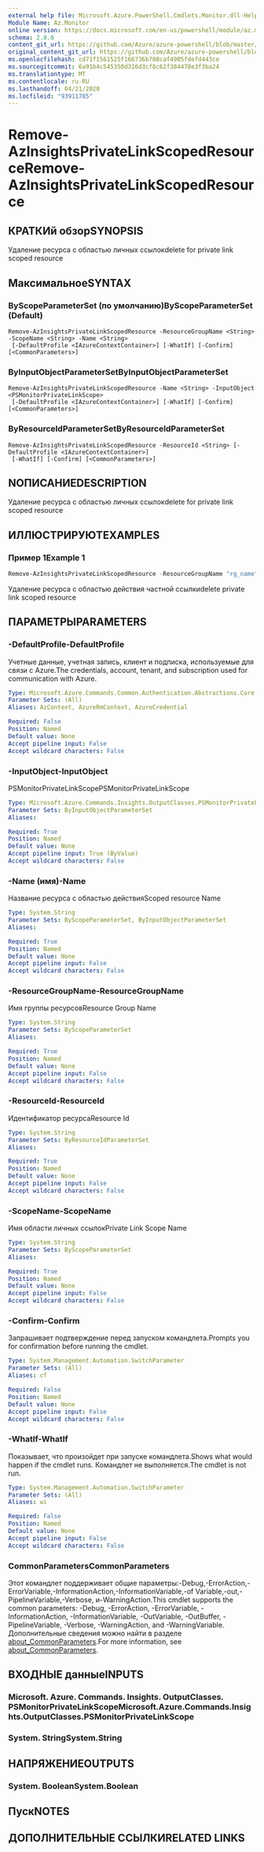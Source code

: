 ```yaml
---
external help file: Microsoft.Azure.PowerShell.Cmdlets.Monitor.dll-Help.xml
Module Name: Az.Monitor
online version: https://docs.microsoft.com/en-us/powershell/module/az.monitor/remove-azinsightsprivatelinkscopedresource
schema: 2.0.0
content_git_url: https://github.com/Azure/azure-powershell/blob/master/src/Monitor/Monitor/help/Remove-AzInsightsPrivateLinkScopedResource.md
original_content_git_url: https://github.com/Azure/azure-powershell/blob/master/src/Monitor/Monitor/help/Remove-AzInsightsPrivateLinkScopedResource.md
ms.openlocfilehash: cd71f1561525f166736b708caf4905fdefd443ce
ms.sourcegitcommit: 6a91b4c545350d316d3cf8c62f384478e3f3ba24
ms.translationtype: MT
ms.contentlocale: ru-RU
ms.lasthandoff: 04/21/2020
ms.locfileid: "93911785"
---
```

# <span data-ttu-id="e6836-101">Remove-AzInsightsPrivateLinkScopedResource</span><span class="sxs-lookup"><span data-stu-id="e6836-101">Remove-AzInsightsPrivateLinkScopedResource</span></span>

## <span data-ttu-id="e6836-102">КРАТКИй обзор</span><span class="sxs-lookup"><span data-stu-id="e6836-102">SYNOPSIS</span></span>
<span data-ttu-id="e6836-103">Удаление ресурса с областью личных ссылок</span><span class="sxs-lookup"><span data-stu-id="e6836-103">delete for private link scoped resource</span></span>

## <span data-ttu-id="e6836-104">Максимальное</span><span class="sxs-lookup"><span data-stu-id="e6836-104">SYNTAX</span></span>

### <span data-ttu-id="e6836-105">ByScopeParameterSet (по умолчанию)</span><span class="sxs-lookup"><span data-stu-id="e6836-105">ByScopeParameterSet (Default)</span></span>
```
Remove-AzInsightsPrivateLinkScopedResource -ResourceGroupName <String> -ScopeName <String> -Name <String>
 [-DefaultProfile <IAzureContextContainer>] [-WhatIf] [-Confirm] [<CommonParameters>]
```

### <span data-ttu-id="e6836-106">ByInputObjectParameterSet</span><span class="sxs-lookup"><span data-stu-id="e6836-106">ByInputObjectParameterSet</span></span>
```
Remove-AzInsightsPrivateLinkScopedResource -Name <String> -InputObject <PSMonitorPrivateLinkScope>
 [-DefaultProfile <IAzureContextContainer>] [-WhatIf] [-Confirm] [<CommonParameters>]
```

### <span data-ttu-id="e6836-107">ByResourceIdParameterSet</span><span class="sxs-lookup"><span data-stu-id="e6836-107">ByResourceIdParameterSet</span></span>
```
Remove-AzInsightsPrivateLinkScopedResource -ResourceId <String> [-DefaultProfile <IAzureContextContainer>]
 [-WhatIf] [-Confirm] [<CommonParameters>]
```

## <span data-ttu-id="e6836-108">NОПИСАНИЕ</span><span class="sxs-lookup"><span data-stu-id="e6836-108">DESCRIPTION</span></span>
<span data-ttu-id="e6836-109">Удаление ресурса с областью личных ссылок</span><span class="sxs-lookup"><span data-stu-id="e6836-109">delete for private link scoped resource</span></span>

## <span data-ttu-id="e6836-110">ИЛЛЮСТРИРУЮТ</span><span class="sxs-lookup"><span data-stu-id="e6836-110">EXAMPLES</span></span>

### <span data-ttu-id="e6836-111">Пример 1</span><span class="sxs-lookup"><span data-stu-id="e6836-111">Example 1</span></span>
```powershell
Remove-AzInsightsPrivateLinkScopedResource -ResourceGroupName "rg_name" -ScopeName "scope_name" -Name "scoped_resource_name"
```

<span data-ttu-id="e6836-112">Удаление ресурса с областью действия частной ссылки</span><span class="sxs-lookup"><span data-stu-id="e6836-112">delete private link scoped resource</span></span>

## <span data-ttu-id="e6836-113">ПАРАМЕТРЫ</span><span class="sxs-lookup"><span data-stu-id="e6836-113">PARAMETERS</span></span>

### <span data-ttu-id="e6836-114">-DefaultProfile</span><span class="sxs-lookup"><span data-stu-id="e6836-114">-DefaultProfile</span></span>
<span data-ttu-id="e6836-115">Учетные данные, учетная запись, клиент и подписка, используемые для связи с Azure.</span><span class="sxs-lookup"><span data-stu-id="e6836-115">The credentials, account, tenant, and subscription used for communication with Azure.</span></span>

```yaml
Type: Microsoft.Azure.Commands.Common.Authentication.Abstractions.Core.IAzureContextContainer
Parameter Sets: (All)
Aliases: AzContext, AzureRmContext, AzureCredential

Required: False
Position: Named
Default value: None
Accept pipeline input: False
Accept wildcard characters: False
```

### <span data-ttu-id="e6836-116">-InputObject</span><span class="sxs-lookup"><span data-stu-id="e6836-116">-InputObject</span></span>
<span data-ttu-id="e6836-117">PSMonitorPrivateLinkScope</span><span class="sxs-lookup"><span data-stu-id="e6836-117">PSMonitorPrivateLinkScope</span></span>

```yaml
Type: Microsoft.Azure.Commands.Insights.OutputClasses.PSMonitorPrivateLinkScope
Parameter Sets: ByInputObjectParameterSet
Aliases:

Required: True
Position: Named
Default value: None
Accept pipeline input: True (ByValue)
Accept wildcard characters: False
```

### <span data-ttu-id="e6836-118">-Name (имя)</span><span class="sxs-lookup"><span data-stu-id="e6836-118">-Name</span></span>
<span data-ttu-id="e6836-119">Название ресурса с областью действия</span><span class="sxs-lookup"><span data-stu-id="e6836-119">Scoped resource Name</span></span>

```yaml
Type: System.String
Parameter Sets: ByScopeParameterSet, ByInputObjectParameterSet
Aliases:

Required: True
Position: Named
Default value: None
Accept pipeline input: False
Accept wildcard characters: False
```

### <span data-ttu-id="e6836-120">-ResourceGroupName</span><span class="sxs-lookup"><span data-stu-id="e6836-120">-ResourceGroupName</span></span>
<span data-ttu-id="e6836-121">Имя группы ресурсов</span><span class="sxs-lookup"><span data-stu-id="e6836-121">Resource Group Name</span></span>

```yaml
Type: System.String
Parameter Sets: ByScopeParameterSet
Aliases:

Required: True
Position: Named
Default value: None
Accept pipeline input: False
Accept wildcard characters: False
```

### <span data-ttu-id="e6836-122">-ResourceId</span><span class="sxs-lookup"><span data-stu-id="e6836-122">-ResourceId</span></span>
<span data-ttu-id="e6836-123">Идентификатор ресурса</span><span class="sxs-lookup"><span data-stu-id="e6836-123">Resource Id</span></span>

```yaml
Type: System.String
Parameter Sets: ByResourceIdParameterSet
Aliases:

Required: True
Position: Named
Default value: None
Accept pipeline input: False
Accept wildcard characters: False
```

### <span data-ttu-id="e6836-124">-ScopeName</span><span class="sxs-lookup"><span data-stu-id="e6836-124">-ScopeName</span></span>
<span data-ttu-id="e6836-125">Имя области личных ссылок</span><span class="sxs-lookup"><span data-stu-id="e6836-125">Private Link Scope Name</span></span>

```yaml
Type: System.String
Parameter Sets: ByScopeParameterSet
Aliases:

Required: True
Position: Named
Default value: None
Accept pipeline input: False
Accept wildcard characters: False
```

### <span data-ttu-id="e6836-126">-Confirm</span><span class="sxs-lookup"><span data-stu-id="e6836-126">-Confirm</span></span>
<span data-ttu-id="e6836-127">Запрашивает подтверждение перед запуском командлета.</span><span class="sxs-lookup"><span data-stu-id="e6836-127">Prompts you for confirmation before running the cmdlet.</span></span>

```yaml
Type: System.Management.Automation.SwitchParameter
Parameter Sets: (All)
Aliases: cf

Required: False
Position: Named
Default value: None
Accept pipeline input: False
Accept wildcard characters: False
```

### <span data-ttu-id="e6836-128">-WhatIf</span><span class="sxs-lookup"><span data-stu-id="e6836-128">-WhatIf</span></span>
<span data-ttu-id="e6836-129">Показывает, что произойдет при запуске командлета.</span><span class="sxs-lookup"><span data-stu-id="e6836-129">Shows what would happen if the cmdlet runs.</span></span>
<span data-ttu-id="e6836-130">Командлет не выполняется.</span><span class="sxs-lookup"><span data-stu-id="e6836-130">The cmdlet is not run.</span></span>

```yaml
Type: System.Management.Automation.SwitchParameter
Parameter Sets: (All)
Aliases: wi

Required: False
Position: Named
Default value: None
Accept pipeline input: False
Accept wildcard characters: False
```

### <span data-ttu-id="e6836-131">CommonParameters</span><span class="sxs-lookup"><span data-stu-id="e6836-131">CommonParameters</span></span>
<span data-ttu-id="e6836-132">Этот командлет поддерживает общие параметры:-Debug,-ErrorAction,-ErrorVariable,-InformationAction,-InformationVariable,-of Variable,-out,-PipelineVariable,-Verbose, и-WarningAction.</span><span class="sxs-lookup"><span data-stu-id="e6836-132">This cmdlet supports the common parameters: -Debug, -ErrorAction, -ErrorVariable, -InformationAction, -InformationVariable, -OutVariable, -OutBuffer, -PipelineVariable, -Verbose, -WarningAction, and -WarningVariable.</span></span> <span data-ttu-id="e6836-133">Дополнительные сведения можно найти в разделе [about_CommonParameters](http://go.microsoft.com/fwlink/?LinkID=113216).</span><span class="sxs-lookup"><span data-stu-id="e6836-133">For more information, see [about_CommonParameters](http://go.microsoft.com/fwlink/?LinkID=113216).</span></span>

## <span data-ttu-id="e6836-134">ВХОДНЫЕ данные</span><span class="sxs-lookup"><span data-stu-id="e6836-134">INPUTS</span></span>

### <span data-ttu-id="e6836-135">Microsoft. Azure. Commands. Insights. OutputClasses. PSMonitorPrivateLinkScope</span><span class="sxs-lookup"><span data-stu-id="e6836-135">Microsoft.Azure.Commands.Insights.OutputClasses.PSMonitorPrivateLinkScope</span></span>

### <span data-ttu-id="e6836-136">System. String</span><span class="sxs-lookup"><span data-stu-id="e6836-136">System.String</span></span>

## <span data-ttu-id="e6836-137">НАПРЯЖЕНИЕ</span><span class="sxs-lookup"><span data-stu-id="e6836-137">OUTPUTS</span></span>

### <span data-ttu-id="e6836-138">System. Boolean</span><span class="sxs-lookup"><span data-stu-id="e6836-138">System.Boolean</span></span>

## <span data-ttu-id="e6836-139">Пуск</span><span class="sxs-lookup"><span data-stu-id="e6836-139">NOTES</span></span>

## <span data-ttu-id="e6836-140">ДОПОЛНИТЕЛЬНЫЕ ССЫЛКИ</span><span class="sxs-lookup"><span data-stu-id="e6836-140">RELATED LINKS</span></span>
